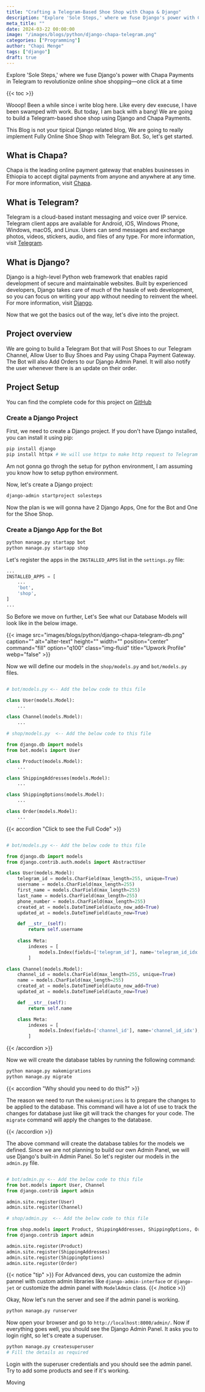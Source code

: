 ```yaml
---
title: "Crafting a Telegram-Based Shoe Shop with Chapa & Django"
description: "Explore 'Sole Steps,' where we fuse Django's power with Chapa Payments in Telegram to revolutionize online shoe shopping—one click at a time"
meta_title: ""
date: 2024-03-22 00:00:00
image: "/images/blogs/python/django-chapa-telegram.png"
categories: ["Programming"]
author: "Chapi Menge"
tags: ["django"]
draft: true
---
```


Explore 'Sole Steps,' where we fuse Django's power with Chapa Payments in Telegram to revolutionize online shoe shopping—one click at a time

{{< toc >}}

Wooop!  Been a while since i write blog here. Like every dev execuse, I have been swamped with work. But today, I am back with a bang! We are going to build a Telegram-based shoe shop using Django and Chapa Payments.

This Blog is not your tipical Django related blog, We are going to really implement Fully Online Shoe Shop with Telegram Bot. So, let's get started.

## What is Chapa?

Chapa is the leading online payment gateway that enables businesses in Ethiopia to accept digital payments from anyone and anywhere at any time. For more information, visit [Chapa](https://chapa.co/).

## What is Telegram?

Telegram is a cloud-based instant messaging and voice over IP service. Telegram client apps are available for Android, iOS, Windows Phone, Windows, macOS, and Linux. Users can send messages and exchange photos, videos, stickers, audio, and files of any type. For more information, visit [Telegram](https://telegram.org/).

## What is Django?

Django is a high-level Python web framework that enables rapid development of secure and maintainable websites. Built by experienced developers, Django takes care of much of the hassle of web development, so you can focus on writing your app without needing to reinvent the wheel. For more information, visit [Django](https://www.djangoproject.com/).


Now that we got the basics out of the way, let's dive into the project.

## Project overview

We are going to build a Telegram Bot that will Post Shoes to our Telegram Channel, Allow User to Buy Shoes and Pay using Chapa Payment Gateway. The Bot will also Add Orders to our Django Admin Panel. It will also notify the user whenever there is an update on their order.

## Project Setup

You can find the complete code for this project on [GitHub](https://github.com/chapimenge3/chapa)

### Create a Django Project

First, we need to create a Django project. If you don't have Django installed, you can install it using pip:

```bash
pip install django
pip install httpx # We will use httpx to make http request to Telegram
```

Am not gonna go throgh the setup for python environment, I am assuming you know how to setup python environment.

Now, let's create a Django project:

```bash
django-admin startproject solesteps
```

Now the plan is we will gonna have 2 Django Apps, One for the Bot and One for the Shoe Shop.

### Create a Django App for the Bot

```bash
python manage.py startapp bot
python manage.py startapp shop
```

Let's register the apps in the `INSTALLED_APPS` list in the `settings.py` file:

```python
...
INSTALLED_APPS = [
    ...
    'bot',
    'shop',
]
...
```

So Before we move on further, Let's See what our Database Models will look like in the below image.

{{< image src="images/blogs/python/django-chapa-telegram-db.png" caption="" alt="alter-text" height="" width="" position="center" command="fill" option="q100" class="img-fluid" title="Upwork Profile"  webp="false" >}}

Now we will define our models in the `shop/models.py` and `bot/models.py` files.

```python

# bot/models.py <-- Add the below code to this file

class User(models.Model):
    ...

class Channel(models.Model):
    ...

# shop/models.py  <-- Add the below code to this file

from django.db import models
from bot.models import User

class Product(models.Model):
    ...

class ShippingAddresses(models.Model):
    ...

class ShippingOptions(models.Model):
    ...

class Order(models.Model):
    ...

```

{{< accordion "Click to see the Full Code" >}}

```python

# bot/models.py <-- Add the below code to this file

from django.db import models
from django.contrib.auth.models import AbstractUser

class User(models.Model):
    telegram_id = models.CharField(max_length=255, unique=True)
    username = models.CharField(max_length=255)
    first_name = models.CharField(max_length=255)
    last_name = models.CharField(max_length=255)
    phone_number = models.CharField(max_length=255)
    created_at = models.DateTimeField(auto_now_add=True)
    updated_at = models.DateTimeField(auto_now=True)

    def __str__(self):
        return self.username
    
    class Meta:
        indexes = [
            models.Index(fields=['telegram_id'], name='telegram_id_idx'),
        ]

class Channel(models.Model):
    channel_id = models.CharField(max_length=255, unique=True)
    name = models.CharField(max_length=255)
    created_at = models.DateTimeField(auto_now_add=True)
    updated_at = models.DateTimeField(auto_now=True)

    def __str__(self):
        return self.name

    class Meta:
        indexes = [
            models.Index(fields=['channel_id'], name='channel_id_idx'),
        ]
```

{{< /accordion >}}

Now we will create the database tables by running the following command:

```bash
python manage.py makemigrations
python manage.py migrate
```

{{< accordion "Why should you need to do this?" >}}

The reason we need to run the `makemigrations` is to prepare the changes to be applied to the database. This command will have a lot of use to track the changes for database just like git will track the changes for your code. The `migrate` command will apply the changes to the database.

{{< /accordion >}}

The above command will create the database tables for the models we defined. Since we are not planning to build our own Admin Panel, we will use Django's built-in Admin Panel. So let's register our models in the `admin.py` file.

```python

# bot/admin.py <-- Add the below code to this file
from bot.models import User, Channel
from django.contrib import admin

admin.site.register(User)
admin.site.register(Channel)

# shop/admin.py  <-- Add the below code to this file

from shop.models import Product, ShippingAddresses, ShippingOptions, Order
from django.contrib import admin

admin.site.register(Product)
admin.site.register(ShippingAddresses)
admin.site.register(ShippingOptions)
admin.site.register(Order)

```

{{< notice "tip" >}}
For Advanced devs, you can customize the admin pannel with custom admin libraries like `django-admin-interface` or `django-jet` or customize the admin panel with `ModelAdmin` class.
{{< /notice >}}

Okay, Now let's run the server and see if the admin panel is working.

```bash
python manage.py runserver
```

Now open your browser and go to `http://localhost:8000/admin/`. Now if everything goes well, you should see the Django Admin Panel. It asks you to login right, so let's create a superuser.

```bash
python manage.py createsuperuser
# Fill the details as required
```

Login with the superuser credentials and you should see the admin panel. Try to add some products and see if it's working.

Moving 